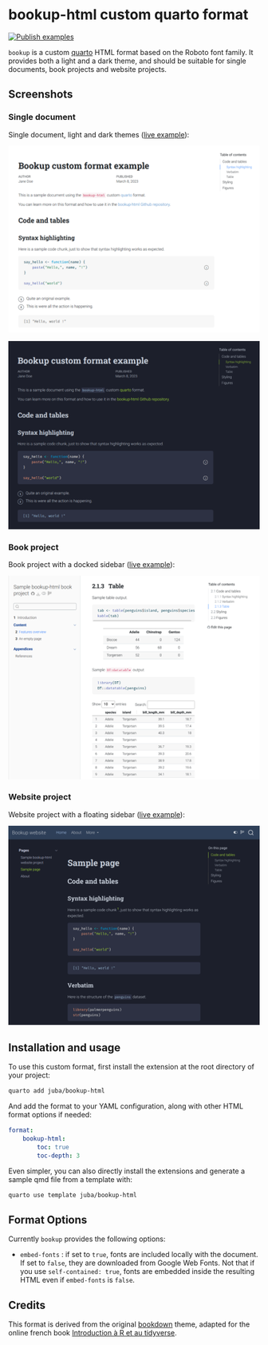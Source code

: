 # bookup-html custom quarto format

[![Publish examples](https://github.com/juba/bookup-html/actions/workflows/publish.yml/badge.svg)](https://github.com/juba/bookup-html/actions/workflows/publish.yml)


`bookup` is a custom [quarto](https://quarto.org) HTML format based on the Roboto font family. It provides both a light and a dark theme, and should be suitable for single documents, book projects and website projects.

## Screenshots

### Single document

Single document, light and dark themes ([live example](https://juba.github.io/bookup.html)):

[![Single document light theme screenshot](screenshots/single_light.png)](https://juba.github.io/bookup.html)

[![Single document dark theme screenshot](screenshots/single_dark.png)](https://juba.github.io/bookup.html)

### Book project

Book project with a docked sidebar ([live example](https://juba.github.io/book/)):

[![Book project screenshot](screenshots/book_light.png)](https://juba.github.io/book/)


### Website project

Website project with a floating sidebar ([live example](https://juba.github.io/website/)):

[![Website project screenshot](screenshots/website_dark.png)](https://juba.github.io/website/)

## Installation and usage

To use this custom format, first install the extension at the root directory of your project:

```bash
quarto add juba/bookup-html
```

And add the format to your YAML configuration, along with other HTML format options if needed:

```yaml
format:
    bookup-html:
        toc: true
        toc-depth: 3
```


Even simpler, you can also directly install the extensions and generate a sample qmd file from a template with:

```bash
quarto use template juba/bookup-html
```


## Format Options


Currently `bookup` provides the following options:

- `embed-fonts` : if set to `true`, fonts are included locally with the document. If set to `false`, they are downloaded from Google Web Fonts. Not that if you use `self-contained: true`, fonts are embedded inside the resulting HTML even if `embed-fonts` is `false`.


## Credits

This format is derived from the original [bookdown](https://bookdown.org) theme, adapted for the online french book [Introduction à R et au tidyverse](https://juba.github.io/tidyverse).

